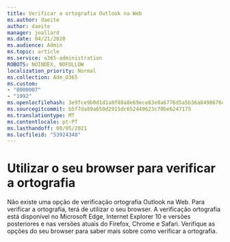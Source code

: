 ```yaml
---
title: Verificar a ortografia Outlook na Web
ms.author: daeite
author: daeite
manager: joallard
ms.date: 04/21/2020
ms.audience: Admin
ms.topic: article
ms.service: o365-administration
ROBOTS: NOINDEX, NOFOLLOW
localization_priority: Normal
ms.collection: Adm_O365
ms.custom:
- "8000007"
- "1992"
ms.openlocfilehash: 3e9fce9b0d1d1a8f88a8e69ece83e8a6776d5a5b36a8490676e274b23741052f
ms.sourcegitcommit: b5f7da89a650d2915dc652449623c78be6247175
ms.translationtype: MT
ms.contentlocale: pt-PT
ms.lasthandoff: 08/05/2021
ms.locfileid: "53924348"
---
```

# <a name="use-your-browser-to-check-spelling"></a>Utilizar o seu browser para verificar a ortografia

Não existe uma opção de verificação ortografia Outlook na Web. Para verificar a ortografia, terá de utilizar o seu browser. A verificação ortografia está disponível no Microsoft Edge, Internet Explorer 10 e versões posteriores e nas versões atuais do Firefox, Chrome e Safari. Verifique as opções do seu browser para saber mais sobre como verificar a ortografia.